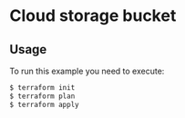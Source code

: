 # Cloud storage bucket

## Usage
To run this example you need to execute:
```bash
$ terraform init
$ terraform plan
$ terraform apply
```
